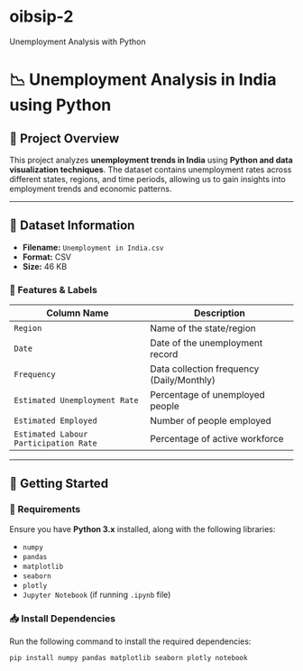 # oibsip-2
Unemployment Analysis with Python
# 📉 Unemployment Analysis in India using Python  

## 📌 Project Overview  
This project analyzes **unemployment trends in India** using **Python and data visualization techniques**. The dataset contains unemployment rates across different states, regions, and time periods, allowing us to gain insights into employment trends and economic patterns.  

---

## 📂 Dataset Information  
- **Filename:** `Unemployment in India.csv`  
- **Format:** CSV  
- **Size:** 46 KB   

### **🔢 Features & Labels**
| Column Name        | Description                                  |
|--------------------|----------------------------------------------|
| `Region`          | Name of the state/region                     |
| `Date`            | Date of the unemployment record              |
| `Frequency`       | Data collection frequency (Daily/Monthly)    |
| `Estimated Unemployment Rate` | Percentage of unemployed people |
| `Estimated Employed`  | Number of people employed                |
| `Estimated Labour Participation Rate` | Percentage of active workforce |

---

## 🚀 Getting Started  

### **🔧 Requirements**
Ensure you have **Python 3.x** installed, along with the following libraries:  
- `numpy`
- `pandas`
- `matplotlib`
- `seaborn`
- `plotly`
- `Jupyter Notebook` (if running `.ipynb` file)

### **📥 Install Dependencies**  
Run the following command to install the required dependencies:  
```bash
pip install numpy pandas matplotlib seaborn plotly notebook
